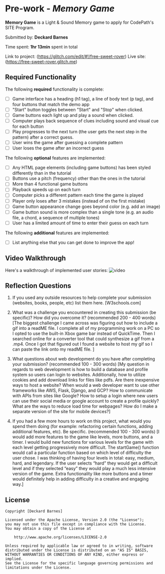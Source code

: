 # Pre-work - *Memory Game*

**Memory Game** is a Light & Sound Memory game to apply for CodePath's SITE Program. 

Submitted by: **Deckard Barnes**

Time spent: **1hr 13min** spent in total

Link to project: (https://glitch.com/edit/#!/free-sweet-rover)
Live site: (https://free-sweet-rover.glitch.me)

## Required Functionality

The following **required** functionality is complete:

* [ ] Game interface has a heading (h1 tag), a line of body text (p tag), and four buttons that match the demo app
* [ ] "Start" button toggles between "Start" and "Stop" when clicked. 
* [ ] Game buttons each light up and play a sound when clicked. 
* [ ] Computer plays back sequence of clues including sound and visual cue for each button
* [ ] Play progresses to the next turn (the user gets the next step in the pattern) after a correct guess. 
* [ ] User wins the game after guessing a complete pattern
* [ ] User loses the game after an incorrect guess

The following **optional** features are implemented:

* [ ] Any HTML page elements (including game buttons) has been styled differently than in the tutorial
* [ ] Buttons use a pitch (frequency) other than the ones in the tutorial
* [ ] More than 4 functional game buttons
* [ ] Playback speeds up on each turn
* [ ] Computer picks a different pattern each time the game is played
* [ ] Player only loses after 3 mistakes (instead of on the first mistake)
* [ ] Game button appearance change goes beyond color (e.g. add an image)
* [ ] Game button sound is more complex than a single tone (e.g. an audio file, a chord, a sequence of multiple tones)
* [ ] User has a limited amount of time to enter their guess on each turn

The following **additional** features are implemented:

- [ ] List anything else that you can get done to improve the app!

## Video Walkthrough

Here's a walkthrough of implemented user stories:
![video](https://youtu.be/oxREaUBS35A)


## Reflection Questions
1. If you used any outside resources to help complete your submission (websites, books, people, etc) list them here. 
[W3schools.com]

2. What was a challenge you encountered in creating this submission (be specific)? How did you overcome it? (recommended 200 - 400 words) 
[The biggest challenge I came across was figuring out how to include a gif into a readME file. I complete all of my programming work on a PC so I opted to use the built-in Xbox game bar instead of QuickTime. Then I searched online for a converter tool that could synthesize a gif from a .mp4. Once I got that figured out I found a website to host my gif so I can paste the link onto my readME file. ]

3. What questions about web development do you have after completing your submission? (recommended 100 - 300 words) 
[My question in regards to web development is how to build a database and profile system so users can login to websites. Additionally, how to utilize cookies and add download links for files like pdfs. Are there inexpensive ways to host a website? When would a web developer want to use other frameworks like AWS, Flask, Django, and GCP?  How to communicate with APIs from sites like Google? How to setup a login where new users can use their social media or google account to create a profile quickly? What are the ways to reduce load time for webpages?  How do I make a separate version of the site for mobile devices?]

4. If you had a few more hours to work on this project, what would you spend them doing (for example: refactoring certain functions, adding additional features, etc). Be specific. (recommended 100 - 300 words) 
[I would add more features to the game like levels, more buttons, and a timer. I would build new functions for various levels for the game with each level getting progressively more difficult. The startGame() function would call a particular function based on which level of difficulty the user chose. I was thinking of having four levels in total: easy, medium, hard, and  legendary. If the user selects “hard” they would get a difficult level and if they selected “easy” they would play a much less intensive version of the game. Extra functionality like more buttons and a timer would definitely help in adding difficulty in a creative and engaging way.]



## License

    Copyright [Deckard Barnes]

    Licensed under the Apache License, Version 2.0 (the "License");
    you may not use this file except in compliance with the License.
    You may obtain a copy of the License at

        http://www.apache.org/licenses/LICENSE-2.0

    Unless required by applicable law or agreed to in writing, software
    distributed under the License is distributed on an "AS IS" BASIS,
    WITHOUT WARRANTIES OR CONDITIONS OF ANY KIND, either express or implied.
    See the License for the specific language governing permissions and
    limitations under the License.
